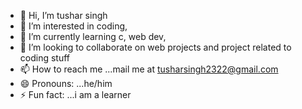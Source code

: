 - 👋 Hi, I’m tushar singh 
- 👀 I’m interested in coding,
- 🌱 I’m currently learning c, web dev,
- 💞️ I’m looking to collaborate on web projects and project related to coding stuff
- 📫 How to reach me ...mail me at tusharsingh2322@gmail.com
- 😄 Pronouns: ...he/him
- ⚡ Fun fact: ...i am a learner 

<!---
tushki007/tushki007 is a ✨ special ✨ repository because its `README.md` (this file) appears on your GitHub profile.
You can click the Preview link to take a look at your changes.
--->
